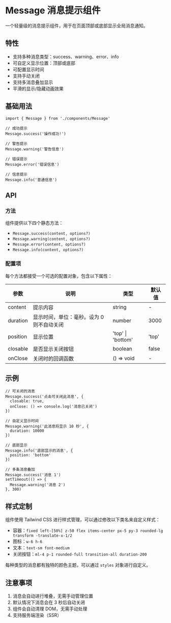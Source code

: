 # Message 消息提示组件

一个轻量级的消息提示组件，用于在页面顶部或底部显示全局消息通知。

## 特性

- 支持多种消息类型：success、warning、error、info
- 可自定义显示位置：顶部或底部
- 可配置显示时间
- 支持手动关闭
- 支持多消息叠加显示
- 平滑的显示/隐藏动画效果

## 基础用法

```tsx
import { Message } from './components/Message'

// 成功提示
Message.success('操作成功!')

// 警告提示
Message.warning('警告信息')

// 错误提示
Message.error('错误信息')

// 信息提示
Message.info('普通信息')
```

## API

### 方法

组件提供以下四个静态方法：

- `Message.success(content, options?)`
- `Message.warning(content, options?)`
- `Message.error(content, options?)`
- `Message.info(content, options?)`

### 配置项

每个方法都接受一个可选的配置对象，包含以下属性：

| 参数 | 说明 | 类型 | 默认值 |
|------|------|------|--------|
| content | 提示内容 | string | - |
| duration | 显示时间，单位：毫秒。设为 0 则不自动关闭 | number | 3000 |
| position | 显示位置 | 'top' \| 'bottom' | 'top' |
| closable | 是否显示关闭按钮 | boolean | false |
| onClose | 关闭时的回调函数 | () => void | - |

## 示例

```tsx
// 可关闭的消息
Message.success('点击可关闭此消息', {
  closable: true,
  onClose: () => console.log('消息已关闭')
})

// 自定义显示时间
Message.warning('此消息将显示 10 秒', {
  duration: 10000
})

// 底部显示
Message.info('底部显示的消息', {
  position: 'bottom'
})

// 多条消息叠加
Message.success('消息 1')
setTimeout(() => {
  Message.warning('消息 2')
}, 300)
```

## 样式定制

组件使用 Tailwind CSS 进行样式管理，可以通过修改以下类名来自定义样式：

- 容器：`fixed left-[50%] z-50 flex items-center px-5 py-3 rounded-lg transform -translate-x-1/2`
- 图标：`w-6 h-6`
- 文本：`text-sm font-medium`
- 关闭按钮：`ml-4 p-1 rounded-full transition-all duration-200`

每种类型的消息都有独特的颜色主题，可以通过 `styles` 对象进行自定义。

## 注意事项

1. 消息会自动进行堆叠，无需手动管理位置
2. 默认情况下消息会在 3 秒后自动关闭
3. 组件会自动清理 DOM，无需手动处理
4. 支持服务端渲染（SSR）
